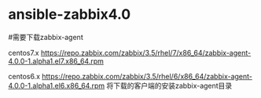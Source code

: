 # ansible-zabbix4.0
#需要下载zabbix-agent

centos7.x https://repo.zabbix.com/zabbix/3.5/rhel/7/x86_64/zabbix-agent-4.0.0-1.alpha1.el7.x86_64.rpm

centos6.x https://repo.zabbix.com/zabbix/3.5/rhel/6/x86_64/zabbix-agent-4.0.0-1.alpha1.el6.x86_64.rpm
将下载的客户端的安装zabbix-agent目录


